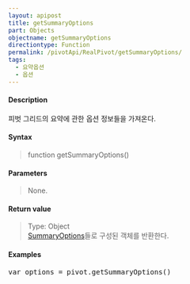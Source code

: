```yaml
---
layout: apipost
title: getSummaryOptions
part: Objects
objectname: getSummaryOptions
directiontype: Function
permalink: /pivotApi/RealPivot/getSummaryOptions/
tags:
  - 요약옵션
  - 옵션
---
```



#### Description

 피벗 그리드의 요약에 관한 옵션 정보들을 가져온다.    

#### Syntax

> function getSummaryOptions()  

#### Parameters

> None.

#### Return value

> Type: Object   
> [SummaryOptions](/pivotApi/types/SummaryOptions/)들로 구성된 객체를 반환한다.  

#### Examples 

<pre class="prettyprint">
var options = pivot.getSummaryOptions()
</pre>

